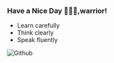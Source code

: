 ### Have a Nice Day 👋🐱‍👤,warrior!

* Learn carefully
* Think clearly
* Speak fluently

![Github](https://github-readme-stats.vercel.app/api?username=DiracMD&show_icons=true&theme=radical)
<!--
**DiracMD/DiracMD** is a ✨ _special_ ✨ repository because its `README.md` (this file) appears on your GitHub profile.
